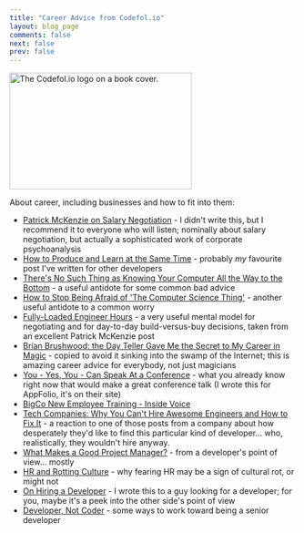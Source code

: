 ```yaml
---
title: "Career Advice from Codefol.io"
layout: blog_page
comments: false
next: false
prev: false
---
```


<img src="/images/codefolio_book_transparent_320_205.png" class="pull-right" width="320" height="205" alt="The Codefol.io logo on a book cover."> </img>

About career, including businesses and how to fit into them:

* [Patrick McKenzie on Salary Negotiation](https://www.kalzumeus.com/2012/01/23/salary-negotiation/) - I didn't write this, but I recommend it to everyone who will listen; nominally about salary negotiation, but actually a sophisticated work of corporate psychoanalysis
* [How to Produce and Learn at the Same Time](/posts/how-to-produce-and-learn-at-the-same-time/) - probably *my* favourite post I've written for other developers
* [There's No Such Thing as Knowing Your Computer All the Way to the Bottom](/posts/no-such-thing-as-knowing-coding-all-the-way-to-the-bottom/) - a useful antidote for some common bad advice
* [How to Stop Being Afraid of 'The Computer Science Thing'](/posts/the-computer-science-thing/) - another useful antidote to a common worry
* [Fully-Loaded Engineer Hours](/posts/fully-loaded-engineer-hours/) - a very useful mental model for negotiating and for day-to-day build-versus-buy decisions, taken from an excellent Patrick McKenzie post
* [Brian Brushwood: the Day Teller Gave Me the Secret to My Career in Magic](/posts/brian-brushwood-and-tellers-secret-to-a-career-in-magic/) - copied to avoid it sinking into the swamp of the Internet; this is amazing career advice for everybody, not just magicians
* [You - Yes, You - Can Speak At a Conference](http://engineering.appfolio.com/appfolio-engineering/2017/1/9/you-yes-you-can-speak-at-a-conference) - what you already know right now that would make a great conference talk (I wrote this for AppFolio, it's on their site)
* [BigCo New Employee Training - Inside Voice](/posts/BigCo-New-Employee-Training-Inside-Voice/)
* [Tech Companies: Why You Can't Hire Awesome Engineers and How to Fix It](/posts/tech-companies-why-you-cant-hire-engineers-and-how-to-fix/) - a reaction to one of those posts from a company about how desperately they'd like to find this particular kind of developer... who, realistically, they wouldn't hire anyway.
* [What Makes a Good Project Manager?](/posts/the-good-project-manager/) - from a developer's point of view... mostly
* [HR and Rotting Culture](/posts/hr-and-rotting-culture/) - why fearing HR may be a sign of cultural rot, or might not
* [On Hiring a Developer](/posts/On-Hiring-a-Developer/) - I wrote this to a guy looking for a developer; for you, maybe it's a peek into the other side's point of view
* [Developer, Not Coder](/posts/Developer-not-Coder/) - some ways to work toward being a senior developer
